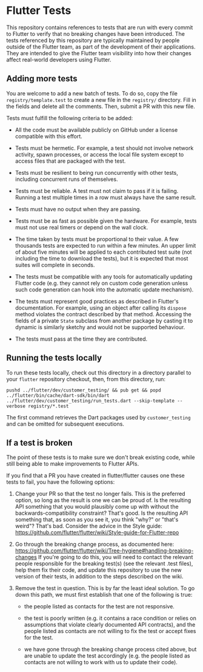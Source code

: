 # Flutter Tests

This repository contains references to tests that are run with every
commit to Flutter to verify that no breaking changes have been
introduced. The tests referenced by this repository are typically
maintained by people outside of the Flutter team, as part of the
development of their applications. They are intended to give the
Flutter team visibility into how their changes affect real-world
developers using Flutter.

## Adding more tests

You are welcome to add a new batch of tests. To do so, copy the file
`registry/template.test` to create a new file in the `registry/`
directory. Fill in the fields and delete all the comments. Then,
submit a PR with this new file.

Tests must fulfill the following criteria to be added:

* All the code must be available publicly on GitHub under a license
  compatible with this effort.

* Tests must be hermetic. For example, a test should not involve
  network activity, spawn processes, or access the local file system
  except to access files that are packaged with the test.

* Tests must be resilient to being run concurrently with other tests,
  including concurrent runs of themselves.

* Tests must be reliable. A test must not claim to pass if it is
  failing. Running a test multiple times in a row must always have the
  same result.

* Tests must have no output when they are passing.

* Tests must be as fast as possible given the hardware. For example,
  tests must not use real timers or depend on the wall clock.

* The time taken by tests must be proportional to their value. A few
  thousands tests are expected to run within a few minutes. An upper
  limit of about five minutes will be applied to each contributed test
  suite (not including the time to download the tests), but it is
  expected that most suites will complete in seconds.

* The tests must be compatible with any tools for automatically
  updating Flutter code (e.g. they cannot rely on custom code
  generation unless such code generation can hook into the automatic
  update mechanism).

* The tests must represent good practices as described in Flutter's
  documentation. For example, using an object after calling its
  `dispose` method violates the contract described by that method.
  Accessing the fields of a private `State` subclass from another
  package by casting it to dynamic is similarly sketchy and would not
  be supported behaviour.

* The tests must pass at the time they are contributed.


## Running the tests locally

To run these tests locally, check out this directory in a directory
parallel to your `flutter` repository checkout, then, from this
directory, run:

```
pushd ../flutter/dev/customer_testing/ && pub get && popd
../flutter/bin/cache/dart-sdk/bin/dart ../flutter/dev/customer_testing/run_tests.dart --skip-template --verbose registry/*.test
```

The first command retrieves the Dart packages used by `customer_testing`
and can be omitted for subsequent executions.

## If a test is broken

The point of these tests is to make sure we don't break existing code,
while still being able to make improvements to Flutter APIs.

If you find that a PR you have created in flutter/flutter causes one
these tests to fail, you have the following options:

1. Change your PR so that the test no longer fails. This is the
   preferred option, so long as the result is one we can be proud of.
   Is the resulting API something that you would plausibly come up
   with without the backwards-compatibility constraint? That's good.
   Is the resulting API something that, as soon as you see it, you
   think "why?" or "that's weird"? That's bad. Consider the advice in
   the Style guide:
   https://github.com/flutter/flutter/wiki/Style-guide-for-Flutter-repo

2. Go through the breaking change process, as documented here:
   https://github.com/flutter/flutter/wiki/Tree-hygiene#handling-breaking-changes
   If you're going to do this, you will need to contact the relevant
   people responsible for the breaking test(s) (see the relevant .test
   files), help them fix their code, and update this repository to use
   the new version of their tests, in addition to the steps described
   on the wiki.

3. Remove the test in question. This is by far the least ideal
   solution. To go down this path, we must first establish that one of
   the following is true:

    - the people listed as contacts for the test are not responsive.

    - the test is poorly written (e.g. it contains a race condition or
      relies on assumptions that violate clearly documented API
      contracts), and the people listed as contacts are not willing to
      fix the test or accept fixes for the test.

    - we have gone through the breaking change process cited above,
      but are unable to update the test accordingly (e.g. the people
      listed as contacts are not willing to work with us to update
      their code).
